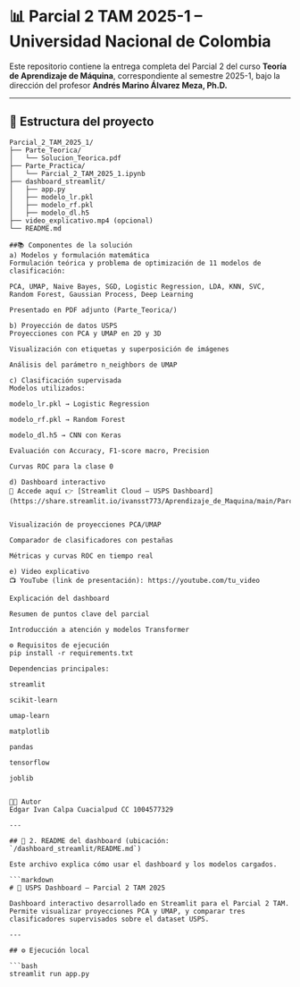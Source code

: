 
# 📊 Parcial 2 TAM 2025-1 – Universidad Nacional de Colombia

Este repositorio contiene la entrega completa del Parcial 2 del curso **Teoría de Aprendizaje de Máquina**, correspondiente al semestre 2025-1, bajo la dirección del profesor **Andrés Marino Álvarez Meza, Ph.D.**

---

## 🧭 Estructura del proyecto

```plaintext
Parcial_2_TAM_2025_1/
├── Parte_Teorica/
│   └── Solucion_Teorica.pdf
├── Parte_Practica/
│   └── Parcial_2_TAM_2025_1.ipynb
├── dashboard_streamlit/
│   ├── app.py
│   ├── modelo_lr.pkl
│   ├── modelo_rf.pkl
│   ├── modelo_dl.h5
├── video_explicativo.mp4 (opcional)
└── README.md

##📚 Componentes de la solución
a) Modelos y formulación matemática
Formulación teórica y problema de optimización de 11 modelos de clasificación:

PCA, UMAP, Naive Bayes, SGD, Logistic Regression, LDA, KNN, SVC, Random Forest, Gaussian Process, Deep Learning

Presentado en PDF adjunto (Parte_Teorica/)

b) Proyección de datos USPS
Proyecciones con PCA y UMAP en 2D y 3D

Visualización con etiquetas y superposición de imágenes

Análisis del parámetro n_neighbors de UMAP

c) Clasificación supervisada
Modelos utilizados:

modelo_lr.pkl → Logistic Regression

modelo_rf.pkl → Random Forest

modelo_dl.h5 → CNN con Keras

Evaluación con Accuracy, F1-score macro, Precision

Curvas ROC para la clase 0

d) Dashboard interactivo
📎 Accede aquí 👉 [Streamlit Cloud – USPS Dashboard](https://share.streamlit.io/ivansst773/Aprendizaje_de_Maquina/main/Parcial_2_TAM_2025_1/dashboard_streamlit/app.py)


Visualización de proyecciones PCA/UMAP

Comparador de clasificadores con pestañas

Métricas y curvas ROC en tiempo real

e) Video explicativo
📺 YouTube (link de presentación): https://youtube.com/tu_video

Explicación del dashboard

Resumen de puntos clave del parcial

Introducción a atención y modelos Transformer

⚙️ Requisitos de ejecución
pip install -r requirements.txt

Dependencias principales:

streamlit

scikit-learn

umap-learn

matplotlib

pandas

tensorflow

joblib


👨‍💻 Autor
Edgar Ivan Calpa Cuacialpud CC 1004577329

---

## 🧩 2. README del dashboard (ubicación: `/dashboard_streamlit/README.md`)

Este archivo explica cómo usar el dashboard y los modelos cargados.

```markdown
# 🧠 USPS Dashboard – Parcial 2 TAM 2025

Dashboard interactivo desarrollado en Streamlit para el Parcial 2 TAM. Permite visualizar proyecciones PCA y UMAP, y comparar tres clasificadores supervisados sobre el dataset USPS.

---

## ⚙️ Ejecución local

```bash
streamlit run app.py




